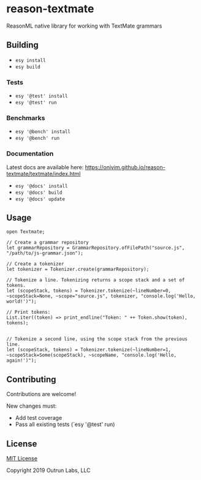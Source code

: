 # reason-textmate
ReasonML native library for working with TextMate grammars

## Building

- `esy install`
- `esy build`

### Tests

- `esy '@test' install`
- `esy '@test' run`

### Benchmarks

- `esy '@bench' install`
- `esy '@bench' run`

### Documentation

Latest docs are available here: https://onivim.github.io/reason-textmate/textmate/index.html

- `esy '@docs' install`
- `esy '@docs' build`
- `esy '@docs' update`

## Usage

```
open Textmate;

// Create a grammar repository
let grammarRepository = GrammarRepository.ofFilePath("source.js", "/path/to/js-grammar.json");

// Create a tokenizer
let tokenizer = Tokenizer.create(grammarRepository);

// Tokenize a line. Tokenizing returns a scope stack and a set of tokens.
let (scopeStack, tokens) = Tokenizer.tokenize(~lineNumber=0, ~scopeStack=None, ~scope="source.js", tokenizer, "console.log('Hello, world!')");

// Print tokens:
List.iter((token) => print_endline("Token: " ++ Token.show(token), tokens);


// Tokenize a second line, using the scope stack from the previous line.
let (scopeStack, tokens) = Tokenizer.tokenize(~lineNumber=1, ~scopeStack=Some(scopeStack), ~scopeName, "console.log('Hello, again!')");
```

## Contributing

Contributions are welcome!

New changes must:
- Add test coverage
- Pass all existing tests (`esy '@test' run)

## License

[MIT License](./LICENSE)

Copyright 2019 Outrun Labs, LLC
